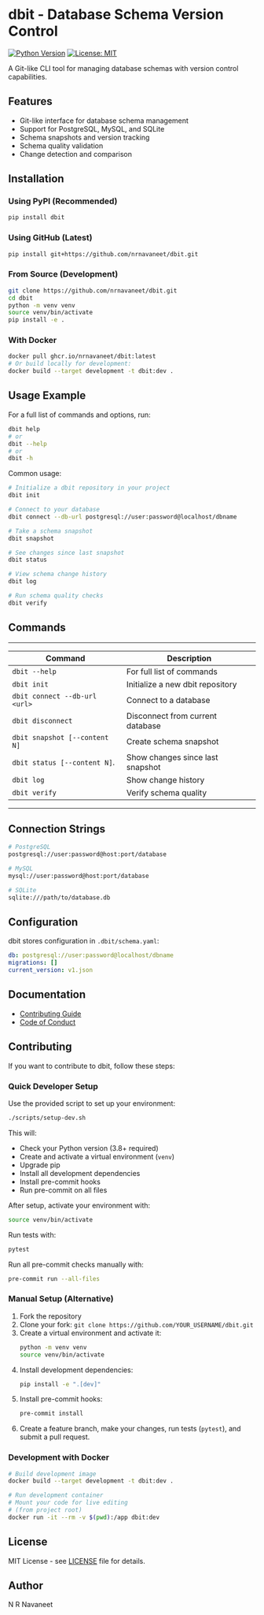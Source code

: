 # dbit - Database Schema Version Control

[![Python Version](https://img.shields.io/badge/python-3.8%2B-blue.svg)](https://python.org)
[![License: MIT](https://img.shields.io/badge/License-MIT-yellow.svg)](https://opensource.org/licenses/MIT)

A Git-like CLI tool for managing database schemas with version control capabilities.

## Features

- Git-like interface for database schema management
- Support for PostgreSQL, MySQL, and SQLite
- Schema snapshots and version tracking
- Schema quality validation
- Change detection and comparison


## Installation

### Using PyPI (Recommended)
```bash
pip install dbit
```

### Using GitHub (Latest)
```bash
pip install git+https://github.com/nrnavaneet/dbit.git
```

### From Source (Development)
```bash
git clone https://github.com/nrnavaneet/dbit.git
cd dbit
python -m venv venv
source venv/bin/activate
pip install -e .
```

### With Docker
```bash
docker pull ghcr.io/nrnavaneet/dbit:latest
# Or build locally for development:
docker build --target development -t dbit:dev .
```


## Usage Example

For a full list of commands and options, run:

```bash
dbit help
# or
dbit --help
# or
dbit -h
```

Common usage:

```bash
# Initialize a dbit repository in your project
dbit init

# Connect to your database
dbit connect --db-url postgresql://user:password@localhost/dbname

# Take a schema snapshot
dbit snapshot

# See changes since last snapshot
dbit status

# View schema change history
dbit log

# Run schema quality checks
dbit verify
```

## Commands
---------------------------------------------------------------------
|           Command              |           Description            |
|--------------------------------|----------------------------------|
| `dbit --help`                  | For full list of commands        |
| `dbit init`                    | Initialize a new dbit repository |
| `dbit connect --db-url <url>`  | Connect to a database            |
| `dbit disconnect`              | Disconnect from current database |
| `dbit snapshot [--content N]`  | Create schema snapshot           |
| `dbit status [--content N]`.   | Show changes since last snapshot |
| `dbit log`                     | Show change history              |
| `dbit verify`                  | Verify schema quality            |
---------------------------------------------------------------------
## Connection Strings

```bash
# PostgreSQL
postgresql://user:password@host:port/database

# MySQL
mysql://user:password@host:port/database

# SQLite
sqlite:///path/to/database.db
```

## Configuration

dbit stores configuration in `.dbit/schema.yaml`:

```yaml
db: postgresql://user:password@localhost/dbname
migrations: []
current_version: v1.json
```


## Documentation

- [Contributing Guide](docs/CONTRIBUTING.md)
- [Code of Conduct](CODE_OF_CONDUCT.md)

## Contributing

If you want to contribute to dbit, follow these steps:

### Quick Developer Setup

Use the provided script to set up your environment:

```bash
./scripts/setup-dev.sh
```

This will:
- Check your Python version (3.8+ required)
- Create and activate a virtual environment (`venv`)
- Upgrade pip
- Install all development dependencies
- Install pre-commit hooks
- Run pre-commit on all files

After setup, activate your environment with:
```bash
source venv/bin/activate
```

Run tests with:
```bash
pytest
```

Run all pre-commit checks manually with:
```bash
pre-commit run --all-files
```

### Manual Setup (Alternative)
1. Fork the repository
2. Clone your fork: `git clone https://github.com/YOUR_USERNAME/dbit.git`
3. Create a virtual environment and activate it:
   ```bash
   python -m venv venv
   source venv/bin/activate
   ```
4. Install development dependencies:
   ```bash
   pip install -e ".[dev]"
   ```
5. Install pre-commit hooks:
   ```bash
   pre-commit install
   ```
6. Create a feature branch, make your changes, run tests (`pytest`), and submit a pull request.

### Development with Docker

```bash
# Build development image
docker build --target development -t dbit:dev .

# Run development container
# Mount your code for live editing
# (from project root)
docker run -it --rm -v $(pwd):/app dbit:dev
```


## License

MIT License - see [LICENSE](LICENSE) file for details.

## Author
N R Navaneet

